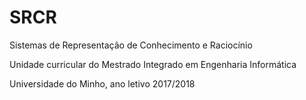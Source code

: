 # SRCR
Sistemas de Representação de Conhecimento e Raciocínio

Unidade curricular do Mestrado Integrado em Engenharia Informática

Universidade do Minho, ano letivo 2017/2018
